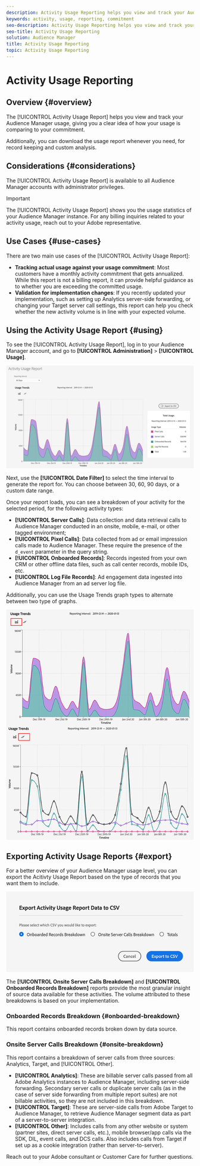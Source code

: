 ```yaml
---
description: Activity Usage Reporting helps you view and track your Audience Manager usage, so you can compare your actual usage to your monthly commitment.
keywords: activity, usage, reporting, commitment
seo-description: Activity Usage Reporting helps you view and track your Audience Manager usage, so you can compare your actual usage to your monthly commitment.
seo-title: Activity Usage Reporting
solution: Audience Manager
title: Activity Usage Reporting
topic: Activity Usage Reporting
---
```


# Activity Usage Reporting

## Overview {#overview}

The [!UICONTROL Activity Usage Report] helps you view and track your Audience Manager usage, giving you a clear idea of how your usage is comparing to your commitment.

Additionally, you can download the usage report whenever you need, for record keeping and custom analysis.

## Considerations {#considerations}

The [!UICONTROL Activity Usage Report] is available to all Audience Manager accounts with administrator privileges.

> [!IMPORTANT]
>
> The [!UICONTROL Activity Usage Report] shows you the usage statistics of your Audience Manager instance. For any billing inquiries related to your activity usage, reach out to your Adobe representative.

## Use Cases {#use-cases}

There are two main use cases of the [!UICONTROL Activity Usage Report]:

* **Tracking actual usage against your usage commitment**: Most customers have a monthly activity commitment that gets annualized. While this report is not a billing report, it can provide helpful guidance as to whether you are exceeding the committed usage.
* **Validation for implementation changes**: If you recently updated your implementation, such as setting up Analytics server-side forwarding, or changing your Target server call settings, this report can help you check whether the new activity volume is in line with your expected volume.  

## Using the Activity Usage Report {#using}

To see the [!UICONTROL Activity Usage Report], log in to your Audience Manager account, and go to **[!UICONTROL Administration]** > **[!UICONTROL Usage]**.

![aur-ui](assets/aur-ui.png)

Next, use the **[!UICONTROL Date Filter]** to select the time interval to generate the report for. You can choose between 30, 60, 90 days, or a custom date range.

Once your report loads, you can see a breakdown of your activity for the selected period, for the following activity types:

* **[!UICONTROL Server Calls]**:  Data collection and data retrieval calls to Audience Manager conducted in an onsite, mobile, e-mail, or other tagged environment;
* **[!UICONTROL Pixel Calls]**: Data collected from ad or email impression calls made to Audience Manager. These require the presence of the `d_event` parameter in the query string.
* **[!UICONTROL Onboarded Records]**: Records ingested from your own CRM or other offline data files, such as call center records, mobile IDs, etc.
* **[!UICONTROL Log File Records]**: Ad engagement data ingested into Audience Manager from an ad server log file.

Additionally, you can use the Usage Trends graph types to alternate between two type of graphs.

![aur-ui-graphs](assets/aur-ui-graphs.png)

## Exporting Activity Usage Reports {#export}

For a better overview of your Audience Manager usage level, you can export the Acitivty Usage Report based on the type of records that you want them to include.

![aur-export](assets/aur-export.png)

The **[!UICONTROL Onsite Server Calls Breakdown]** and **[!UICONTROL Onboarded Records Breakdown]** reports provide the most granular insight of source data available for these activities. The volume attributed to these breakdowns is based on your implementation.

### Onboarded Records Breakdown {#onboarded-breakdown}

This report contains onboarded records broken down by data source.

### Onsite Server Calls Breakdown {#onsite-breakdown}

This report contains a breakdown of server calls from three sources: Analytics, Target, and [!UICONTROL Other].

* **[!UICONTROL Analytics]**: These are billable server calls passed from all Adobe Analytics instances to Audience Manager, including server-side forwarding. Secondary server calls or duplicate server calls (as in the case of server side forwarding from multiple report suites) are not billable activities, so they are not included in this breakdown.
* **[!UICONTROL Target]**: These are server-side calls from Adobe Target to Audience Manager, to retrieve Audience Manager segment data as part of a server-to-server integration.
* **[!UICONTROL Other]**: Includes calls from any other website or system (partner sites, direct server calls, etc.), mobile browser/app calls via the SDK, DIL, event calls, and DCS calls. Also includes calls from Target if set up as a cookie integration (rather than server-to-server).

Reach out to your Adobe consultant or Customer Care for further questions.
